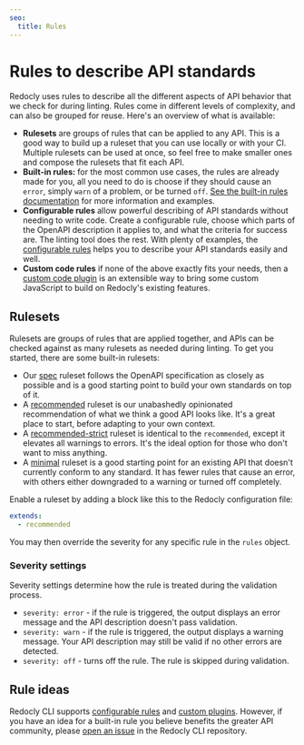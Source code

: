 ```yaml
---
seo:
  title: Rules
---
```


# Rules to describe API standards

Redocly uses rules to describe all the different aspects of API behavior that we check for during linting. Rules come in different levels of complexity, and can also be grouped for reuse. Here's an overview of what is available:

- **Rulesets** are groups of rules that can be applied to any API. This is a good way to build up a ruleset that you can use locally or with your CI. Multiple rulesets can be used at once, so feel free to make smaller ones and compose the rulesets that fit each API.
- **Built-in rules:** for the most common use cases, the rules are already made for you, all you need to do is choose if they should cause an `error`, simply `warn` of a problem, or be turned `off`. [See the built-in rules documentation](./rules/built-in-rules.md) for more information and examples.
- **Configurable rules** allow powerful describing of API standards without needing to write code. Create a configurable rule, choose which parts of the OpenAPI description it applies to, and what the criteria for success are. The linting tool does the rest. With plenty of examples, the [configurable rules](./rules/configurable-rules.md) helps you to describe your API standards easily and well.
- **Custom code rules** if none of the above exactly fits your needs, then a [custom code plugin](./custom-plugins/index.md) is an extensible way to bring some custom JavaScript to build on Redocly's existing features.

## Rulesets

Rulesets are groups of rules that are applied together, and APIs can be checked against as many rulesets as needed during linting. To get you started, there are some built-in rulesets:

- Our [spec](./rules/spec-ruleset.md) ruleset follows the OpenAPI specification as closely as possible and is a good starting point to build your own standards on top of it.
- A [recommended](./rules/recommended.md) ruleset is our unabashedly opinionated recommendation of what we think a good API looks like. It's a great place to start, before adapting to your own context.
- A [recommended-strict](./rules/recommended.md#recommended-strict-ruleset) ruleset is identical to the `recommended`, except it elevates all warnings to errors. It's the ideal option for those who don't want to miss anything.
- A [minimal](./rules/minimal.md) ruleset is a good starting point for an existing API that doesn't currently conform to any standard. It has fewer rules that cause an error, with others either downgraded to a warning or turned off completely.

Enable a ruleset by adding a block like this to the Redocly configuration file:

```yaml
extends:
  - recommended
```

You may then override the severity for any specific rule in the `rules` object.

### Severity settings

Severity settings determine how the rule is treated during the validation process.

- `severity: error` - if the rule is triggered, the output displays an error message and the API description doesn't pass validation.
- `severity: warn` - if the rule is triggered, the output displays a warning message. Your API description may still be valid if no other errors are detected.
- `severity: off` - turns off the rule. The rule is skipped during validation.

## Rule ideas

Redocly CLI supports [configurable rules](./rules/configurable-rules.md) and [custom plugins](./custom-plugins/index.md).
However, if you have an idea for a built-in rule you believe benefits the greater API community, please [open an issue](https://github.com/Redocly/redocly-cli/issues) in the Redocly CLI repository.
